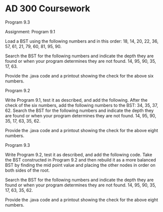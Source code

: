 # AD 300 Coursework
Program 9.3

Assignment:
Program 9.1

Load a BST using the following numbers and in this order:  18, 14, 20, 22, 36, 57, 61, 21, 79, 60, 81, 95, 90.

Search the BST for the following numbers and indicate the depth they are found or when your program determines they are not found.  14, 95, 90, 35, 17, 63.

Provide the .java code and a printout showing the check for the above six numbers.

Program 9.2

Write Program 9.1, test it as described, and add the following.  After the check of the six numbers, add the following numbers to the BST:  34, 35, 37, 62.   Search the BST for the following numbers and indicate the depth they are found or when your program determines they are not found.   14, 95, 90, 35, 17, 63, 35, 62.

Provide the .java code and a printout showing the check for the above eight numbers.

Program 9.3

Write Program 9.2, test it as described, and add the following code.  Take the BST constructed in Program 9.2 and then rebuild it as a more balanced BST by finding the mid point value and placing the other nodes in order on both sides of the root.

Search the BST for the following numbers and indicate the depth they are found or when your program determines they are not found.  14, 95, 90, 35, 17, 63, 35, 62.

Provide the .java code and a printout showing the check for the above eight numbers.